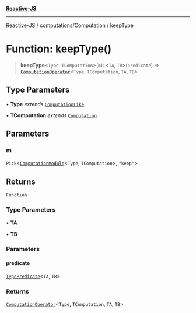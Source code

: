 [**Reactive-JS**](../../../README.md)

***

[Reactive-JS](../../../README.md) / [computations/Computation](../README.md) / keepType

# Function: keepType()

> **keepType**\<`Type`, `TComputation`\>(`m`): \<`TA`, `TB`\>(`predicate`) => [`ComputationOperator`](../../type-aliases/ComputationOperator.md)\<`Type`, `TComputation`, `TA`, `TB`\>

## Type Parameters

• **Type** *extends* [`ComputationLike`](../../interfaces/ComputationLike.md)

• **TComputation** *extends* [`Computation`](../../interfaces/Computation.md)

## Parameters

### m

`Pick`\<[`ComputationModule`](../../interfaces/ComputationModule.md)\<`Type`, `TComputation`\>, `"keep"`\>

## Returns

`Function`

### Type Parameters

• **TA**

• **TB**

### Parameters

#### predicate

[`TypePredicate`](../../../functions/type-aliases/TypePredicate.md)\<`TA`, `TB`\>

### Returns

[`ComputationOperator`](../../type-aliases/ComputationOperator.md)\<`Type`, `TComputation`, `TA`, `TB`\>
